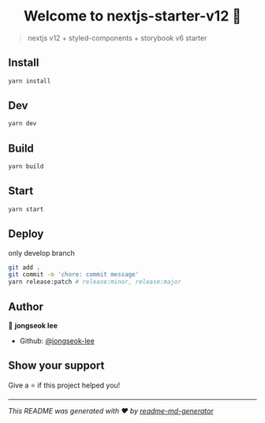 <h1 align="center">Welcome to nextjs-starter-v12 👋</h1>
<p>
</p>

> nextjs v12 + styled-components + storybook v6 starter

## Install

```sh
yarn install
```

## Dev

```sh
yarn dev
```

## Build

```sh
yarn build
```

## Start

```sh
yarn start
```

## Deploy

only develop branch

```bash
git add .
git commit -m 'chore: commit message'
yarn release:patch # release:minor, release:major
```

## Author

👤 **jongseok lee**

- Github: [@jongseok-lee](https://github.com/jongseok-lee)

## Show your support

Give a ⭐️ if this project helped you!

---

_This README was generated with ❤️ by [readme-md-generator](https://github.com/kefranabg/readme-md-generator)_
